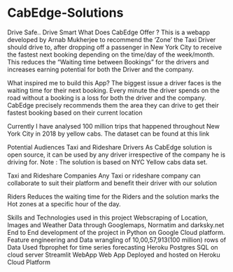 # CabEdge-Solutions
Drive Safe.. Drive Smart
What Does CabEdge Offer ?
This is a webapp developed by Arnab Mukherjee to recommend the ‘Zone’ the Taxi Driver should drive to, after dropping off a passenger in New York City to receive the fastest next booking depending on the time/day of the week/month. This reduces the “Waiting time between Bookings” for the drivers and increases earning potential for both the Driver and the company.

What inspired me to build this App?
The biggest issue a driver faces is the waiting time for their next booking. Every minute the driver spends on the road without a booking is a loss for both the driver and the company. CabEdge precisely recommends them the area they can drive to get their fastest booking based on their current location

Currently I have analysed 100 million trips that happened throughout New York City in 2018 by yellow cabs. The dataset can be found at this link

Potential Audiences
Taxi and Rideshare Drivers
As CabEdge solution is open source, it can be used by any driver irrespective of the company he is driving for. Note : The solution is based on NYC Yellow cabs data set.

Taxi and Rideshare Companies
Any Taxi or rideshare company can collaborate to suit their platform and benefit their driver with our solution

Riders
Reduces the waiting time for the Riders and the solution marks the Hot zones at a specific hour of the day.

Skills and Technologies used in this project
Webscraping of Location, Images and Weather Data through Googlemaps, Normatim and darksky.net
End to End development of the project in Python on Google Cloud platform.
Feature engineering and Data wrangling of 10,00,57,913(100 million) rows of Data
Used fbprophet for time series forecasting
Heroku Postgres SQL on cloud server
Streamlit WebApp
Web App Deployed and hosted on Heroku Cloud Platform
